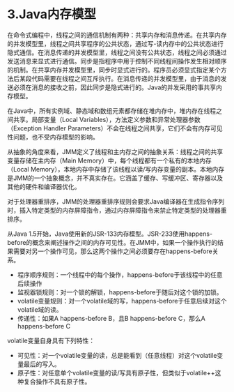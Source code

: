 # 3.Java内存模型

在命令式编程中，线程之间的通信机制有两种：共享内存和消息传递。在共享内存的并发模型里，线程之间共享程序的公共状态，通过写-读内存中的公共状态进行隐式通信。在消息传递的并发模型里，线程之间没有公共状态，线程之间必须通过发送消息来显式进行通信。同步是指程序中用于控制不同线程间操作发生相对顺序的机制。在共享内存并发模型里，同步时显式进行的。程序员必须显式指定某个方法后某段代码需要在线程之间互斥执行。在消息传递的并发模型里，由于消息的发送必须在消息的接收之前，因此同步是隐式进行的。Java的并发采用的事共享内存模型。

在Java中，所有实例域、静态域和数组元素都存储在堆内存中，堆内存在线程之间共享。局部变量（Local Variables），方法定义参数和异常处理器参数（Exception Handler Parameters）不会在线程之间共享，它们不会有内存可见性问题，也不受内存模型的影响。

从抽象的角度来看，JMM定义了线程和主内存之间的抽象关系：线程之间的共享变量存储在主内存（Main Memory）中，每个线程都有一个私有的本地内存（Local Memory），本地内存中存储了该线程以读/写内存变量的副本。本地内存是JMM的一个抽象概念，并不真实存在。它涵盖了缓存、写缓冲区、寄存器以及其他的硬件和编译器优化。

对于处理器重排序，JMM的处理器重排序规则会要求Java编译器在生成指令序列时，插入特定类型的内存屏障指令，通过内存屏障指令来禁止特定类型的处理器重排序。

从Java 1.5开始，Java使用新的JSR-133内存模型。JSR-233使用happens-before的概念来阐述操作之间的内存可见性。在JMM中，如果一个操作执行的结果需要对另一个操作可见，那么这两个操作之间必须要存在happens-before关系。

+ 程序顺序规则：一个线程中的每个操作，happens-before于该线程中的任意后续操作
+ 监视器锁规则：对一个锁的解锁，happens-before于随后对这个锁的加锁。
+ volatile变量规则：对一个volatile域的写，happens-before于任意后续对这个volatile域的读。
+ 传递性：如果A happens-before B，且B happens-before C，那么A happens-before C

volatile变量自身具有下列特性：

+ 可见性：对一个volatile变量的读，总是能看到（任意线程）对这个volatile变量最后的写入。
+ 原子性：对任意单个volatile变量的读/写具有原子性，但类似于volatile++这种复合操作不具有原子性。